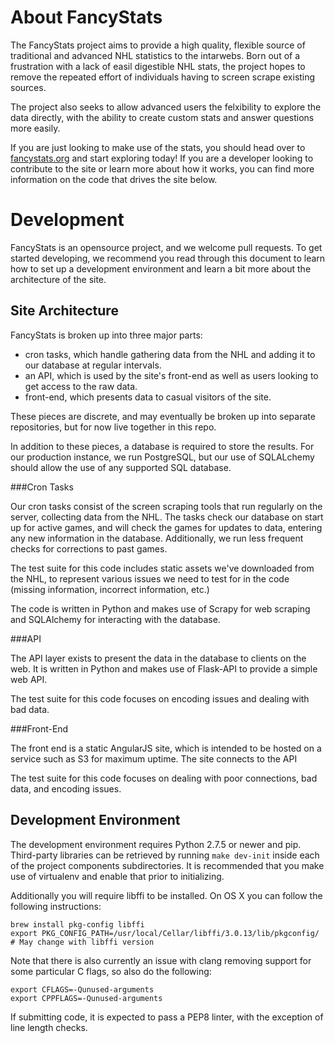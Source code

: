 About FancyStats
================

The FancyStats project aims to provide a high quality, flexible source of traditional and advanced NHL statistics to the intarwebs.  Born out of a frustration with a lack of easil digestible NHL stats, the project hopes to remove the repeated effort of individuals having to screen scrape existing sources.

The project also seeks to allow advanced users the felxibility to explore the data directly, with the ability to create custom stats and answer questions more easily.

If you are just looking to make use of the stats, you should head over to [fancystats.org](fancystats.org) and start exploring today!  If you are a developer looking to contribute to the site or learn more about how it works, you can find more information on the code that drives the site below.

Development
===========

FancyStats is an opensource project, and we welcome pull requests.  To get started developing, we recommend you read through this document to learn how to set up a development environment and learn a bit more about the architecture of the site.

Site Architecture
-----------------

FancyStats is broken up into three major parts:

* cron tasks, which handle gathering data from the NHL and adding it to our database at regular intervals.
* an API, which is used by the site's front-end as well as users looking to get access to the raw data.
* front-end, which presents data to casual visitors of the site.

These pieces are discrete, and may eventually be broken up into separate repositories, but for now live together in this repo.

In addition to these pieces, a database is required to store the results.  For our production instance, we run PostgreSQL, but our use of SQLALchemy should allow the use of any supported SQL database.

###Cron Tasks

Our cron tasks consist of the screen scraping tools that run regularly on the server, collecting data from the NHL.  The tasks check our database on start up for active games, and will check the games for updates to data, entering any new information in the database.  Additionally, we run less frequent checks for corrections to past games.

The test suite for this code includes static assets we've downloaded from the NHL, to represent various issues we need to test for in the code (missing information, incorrect information, etc.)

The code is written in Python and makes use of Scrapy for web scraping and SQLAlchemy for interacting with the database.

###API

The API layer exists to present the data in the database to clients on the web.  It is written in Python and makes use of Flask-API to provide a simple web API.

The test suite for this code focuses on encoding issues and dealing with bad data.

###Front-End

The front end is a static AngularJS site, which is intended to be hosted on a service such as S3 for maximum uptime.  The site connects to the API 

The test suite for this code focuses on dealing with poor connections, bad data, and encoding issues.

Development Environment
-----------------------

The development environment requires Python 2.7.5 or newer and pip.  Third-party libraries can be retrieved by running `make dev-init` inside each of the project components subdirectories.  It is recommended that you make use of virtualenv and enable that prior to initializing.

Additionally you will require libffi to be installed.  On OS X you can follow the following instructions:

```
brew install pkg-config libffi
export PKG_CONFIG_PATH=/usr/local/Cellar/libffi/3.0.13/lib/pkgconfig/ # May change with libffi version
```

Note that there is also currently an issue with clang removing support for some particular C flags, so also do the following:

```
export CFLAGS=-Qunused-arguments
export CPPFLAGS=-Qunused-arguments
```

If submitting code, it is expected to pass a PEP8 linter, with the exception of line length checks.

